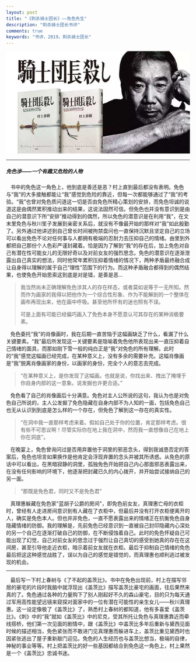 ```yaml
---
layout: post
title: "《刺杀骑士团长》——免色先生"
description: "刺杀骑士团长书评"
comments: true
keywords: "书评，2019，刺杀骑士团长"
---
```

![bookCover](/assets/images/v2-db0a44d2f5bdc26bdcc900add9575822_1200x500.jpg "bookcover")

***
##### 免色涉——一个有趣又危险的人物
&nbsp;&nbsp;&nbsp;书中的免色这一角色上，他到底是善还是恶？村上直到最后都没有表明。免色与“我”的大多接触都能让“我”感觉到危险的靠近，但每一次都能够通过了“我”的考验。“我”也曾对免色质问道这一切是否由免色所精心策划的安排，而免色坦诚的说道这是由偶然累积推动出来的结果，这说法固然可信。但免色也并没有意识到是由自己的潜意识下所“安排”推动得到的偶然，所以免色的潜意识是在利用“我”，在文末里免色与秋川笙子发展到亲密关系后，就没有不像最开始的那样对“我”如此殷勤了。另外通过他讲述到自己曾长时间被拘禁盘问也一直保持沉默且坚定自己的立场可以看出免色不论对任何事与人都拥有极端的忍耐力去压抑自己的情绪。由里到外都把自己那份个人色彩严谨封藏着。恰是因为了解到“我”的存在后，加上免色对自己有潜在性可能女儿的无限好奇以及对前女友的强烈思念。免色的潜意识在逐渐泄露出自己真实的想法，同时他常年累积压抑着情绪的情况下，两种矛盾最终融合成让自身得以理解的属于自己“理性”范围下的行为。而这种矛盾融合都得到的偶然结果，也使免色开始思索这到底是对是错，是善是恶...


>我当然尚未正确理解免色涉其人的存在样态，或者莫如说等于一无所知。然而作为画家的我得以把他作为一个综合性形象、作为不能解剖的一个整体在画布再现出来，他在画中呼吸。甚至他所怀有的迷也照有不误。
>
>可是上面有可能已经偏巧画入了免色本身不愿意认可其存在的某种消极要素。

&nbsp;&nbsp;&nbsp;免色委托“我”的肖像画时，我在后期一直苦恼于这幅画缺乏了什么，看漏了什么关键要素。“我”最后所发现这一关键要素是隐喻着免色他所表现出来一直压抑着自己情绪的面具，而那如刚下雪一般的纯白正是“我”对免色的所有理解。此时的“我”感觉这幅画已经完成，在某种意义上，没有多余的需要补充。这幅肖像画是“我”脱离肖像画家的身份，以画家的身份，完全个人的意志去完成。

>“在某种意义上，是你发现了这幅画。也就是说，你找出来、拽出了掩埋于你自身内部的这一意象。说发掘也许更合适。”

&nbsp;&nbsp;&nbsp;免色看了自己的肖像画后十分满意。免色对主人公所说的这句，我认为也是对免色自己所说的，主人公发掘了免色隐藏在自身内部不为人知的一面，包括免色自己也无从认识到到底是怎么样的一个存在，但免色了解到这一存在的真实性。

>“在洞中我一直那样考虑来着。假如自己处于你的位置，肯定那样考虑。很有些不可思议啊！尽管实际你在地上我在洞中，然而我一直想像自己在地上你在洞底”。

&nbsp;&nbsp;&nbsp;在晚宴上，免色曾询问过是否用弃置他于洞里的邪恶念头，得到我诚恳否定的答案后，免色也坦言如果换作是他肯定会浮现弃置的念头并被其所诱惑。从免色的原话中可以看出，在黑暗寂静的洞里，孤独免色开始把自己内心那面邪恶表露出来，在没有任何影响的环境下，他逐渐把封藏已久的内心拨开，并开始尝试接纳自己的另一面。

>“那既是免色君，同时又不是免色君”

&nbsp;&nbsp;&nbsp;真理惠躲藏在免色家"蓝胡子公爵的房间"，即免色前女友，真理惠亡母的衣柜时，曾经有人走进房间意识到有人藏在了衣柜中，但最后并没有打开衣柜便离开的人，确实是免色本人。但也并非免色，一直不愿表露出来的情绪正在抗衡免色自身隐藏情绪的防御。我的理解是，先前免色已经意识到一直被自己封印隐藏内心深处的另一个自己在逐渐打破自己的防御，在不断侵蚀着自己。此时的免色怀疑自己可能出现了幻觉，自己对前女友的思念过于强烈让自己真切的感受到她真的存在在这间房，甚至引导他走近衣柜，暗示着前女友就在衣柜。最后于抑制自己情绪的免色最后把这这种感觉战胜了，误以为自己的感觉是错觉的，而真理惠也顺利逃过被发现的机会。

***
&nbsp;&nbsp;&nbsp;最后写一下村上春树与《了不起的盖茨比》。书中在免色出现前，村上在描写邻居的豪宅的片段时我脑中就浮现出《盖茨比》描写盖茨比豪宅的画面，往后果然来真的了。免色通过各种的力量购下了别人刚起好不久的森山豪宅，目的只为每天通过军用高性能望远镜来窥探对面家中的一位有潜在可能性的亲生女儿——秋川真理惠。这一设定像极了《盖茨比》了，熟悉村上春树的都知道，他有多喜爱《盖茨比》。《刺》中的“我”就如《盖茨比》中的尼克，受其所托让免色与真理惠靠近而牵线搭桥，他们第一次见面的剧情中，跟《盖茨比》中盖茨比多年后重新与黛西见面时候的描述相当，免色紧张而不敢进门见真理惠而躲进车上，盖茨比重见黛西时也因紧张逃出了屋子重新敲门迎见。免色的人生经历也与盖茨比想当，极端的自律，神秘的事业等等。村上把盖茨比的好一些基因都结合到免色这一角色上，村上果然是一个《盖茨比》忠诚书迷。